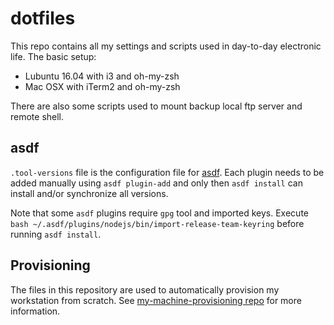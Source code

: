 # dotfiles
This repo contains all my settings and scripts used in day-to-day electronic life. The basic setup:
- Lubuntu 16.04 with i3 and oh-my-zsh
- Mac OSX with iTerm2 and oh-my-zsh

There are also some scripts used to mount backup local ftp server and remote shell.

## asdf
`.tool-versions` file is the configuration file for [asdf](https://github.com/asdf-vm/asdf). Each plugin needs to be added manually using `asdf plugin-add` and only then `asdf install` can install and/or synchronize all versions.

Note that some `asdf` plugins require `gpg` tool and imported keys. Execute `bash ~/.asdf/plugins/nodejs/bin/import-release-team-keyring` before running `asdf install`.

## Provisioning
The files in this repository are used to automatically provision my workstation from scratch. See [my-machine-provisioning repo](https://github.com/miciek/my-machine-provisioning) for more information.

